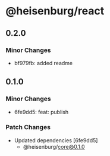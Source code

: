 # @heisenburg/react

## 0.2.0

### Minor Changes

- bf979fb: added readme

## 0.1.0

### Minor Changes

- 6fe9dd5: feat: publish

### Patch Changes

- Updated dependencies [6fe9dd5]
  - @heisenburg/core@0.1.0
